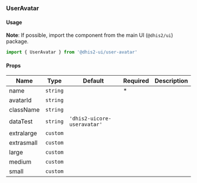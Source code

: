 ### UserAvatar

#### Usage

**Note**: If possible, import the component from the main UI (`@dhis2/ui`) package.

```js
import { UserAvatar } from '@dhis2-ui/user-avatar'
```

#### Props

| Name       | Type     | Default                     | Required | Description |
| ---------- | -------- | --------------------------- | -------- | ----------- |
| name       | `string` |                             | \*       |             |
| avatarId   | `string` |                             |          |             |
| className  | `string` |                             |          |             |
| dataTest   | `string` | `'dhis2-uicore-useravatar'` |          |             |
| extralarge | `custom` |                             |          |             |
| extrasmall | `custom` |                             |          |             |
| large      | `custom` |                             |          |             |
| medium     | `custom` |                             |          |             |
| small      | `custom` |                             |          |             |
